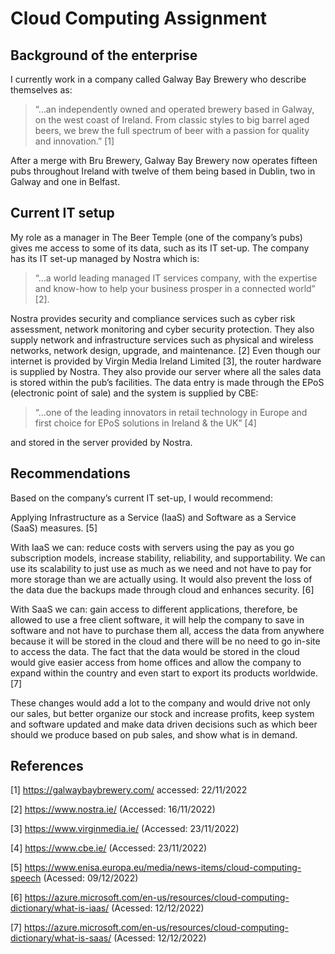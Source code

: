 # Cloud Computing Assignment

## Background of the enterprise 
I currently work in a company called Galway Bay Brewery who describe themselves as: 
>“…an independently owned and operated brewery based in Galway, on the west coast of Ireland. From classic styles to big barrel aged beers, we brew the full spectrum of beer with a passion for quality and innovation.” [1]

After a merge with Bru Brewery, Galway Bay Brewery now operates fifteen pubs throughout Ireland with twelve of them being based in Dublin, two in Galway and one in Belfast.

## Current IT setup
My role as a manager in The Beer Temple (one of the company’s pubs) gives me access to some of its data, such as its IT set-up. The company has its IT set-up managed by Nostra which is:
>“…a world leading managed IT services company, with the expertise and know-how to help your business prosper in a connected world” [2]. 

Nostra provides security and compliance services such as cyber risk assessment, network monitoring and cyber security protection. They also supply network and infrastructure services such as physical and wireless networks, network design, upgrade, and maintenance. [2] Even though our internet is provided by Virgin Media Ireland Limited [3], the router hardware is supplied by Nostra. They also provide our server where all the sales data is stored within the pub’s facilities.
The data entry is made through the EPoS (electronic point of sale) and the system is supplied by CBE:
>“…one of the leading innovators in retail technology in Europe and first choice for EPoS solutions in Ireland & the UK” [4] 

and stored in the server provided by Nostra.

## Recommendations
Based on the company’s current IT set-up, I would recommend:

Applying Infrastructure as a Service (IaaS) and Software as a Service (SaaS) measures. [5]

With IaaS we can: reduce costs with servers using the pay as you go subscription models, increase stability, reliability, and supportability. We can use its scalability to just use as much as we need and not have to pay for more storage than we are actually using. It would also prevent the loss of the data due the backups made through cloud and enhances security. [6]

With SaaS we can: gain access to different applications, therefore, be allowed to use a free client software, it will help the company to save in software and not have to purchase them all, access the data from anywhere because it will be stored in the cloud and there will be no need to go in-site to access the data. The fact that the data would be stored in the cloud would give easier access from home offices and allow the company to expand within the country and even start to export its products worldwide. [7]

These changes would add a lot to the company and would drive not only our sales, but better organize our stock and increase profits, keep system and software updated and make data driven decisions such as which beer should we produce based on pub sales, and show what is in demand. 

## References

[1] https://galwaybaybrewery.com/ accessed: 22/11/2022

[2] https://www.nostra.ie/ (Accessed: 16/11/2022)

[3] https://www.virginmedia.ie/ (Accessed: 23/11/2022)

[4] https://www.cbe.ie/ (Accessed: 23/11/2022)

[5] https://www.enisa.europa.eu/media/news-items/cloud-computing-speech (Acessed: 09/12/2022)

[6] https://azure.microsoft.com/en-us/resources/cloud-computing-dictionary/what-is-iaas/ (Acessed: 12/12/2022)

[7] https://azure.microsoft.com/en-us/resources/cloud-computing-dictionary/what-is-saas/ (Acessed: 12/12/2022)
